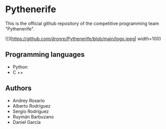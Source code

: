 # Pythenerife

This is the official github repository of the competitive programming team "Pythenerife".



![](https://github.com/dronrp/Pythenerife/blob/main/logo.jpeg| width=100)

## Programming languages
+ Python
+ C ++


## Authors
+ Andrey Rosario
+ Alberto Rodríguez
+ Sergio Rodríguez
+ Ruymán Barbuzano
+ Daniel García
